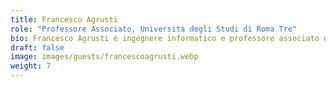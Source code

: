 ```yaml
---
title: Francesco Agrusti
role: "Professore Associato, Università degli Studi di Roma Tre"
bio: Francesco Agrusti è ingegnere informatico e professore associato di Pedagogia Sperimentale presso il Dipartimento di Scienze della Formazione dell’Università Roma Tre. Già visiting scholar presso la University of California Berkeley, si occupa di valutazione didattica, studi comparativi internazionali sui sistemi educativi, Intelligenza Artificiale applicata all’educazione, Educational Data Mining, robotica educativa, e-learning e tecnologie per l'istruzione a distanza. È coordinatore locale di diversi progetti con finanziamenti competitivi e membro delle maggiori società pedagogiche italiane, è direttore della collana “Educazione e Intelligenza Artificiale” di Roma Tre Press e presidente della Fondazione Roma Tre-Education. È inoltre referente scientifico di ateneo per lo Spoke 4 del Rome Technopole e per la Fondazione EDUNEXT. Nel 2018 è stato nominato EDEN Fellow.
draft: false
image: images/guests/francescoagrusti.webp
weight: 7
---
```

